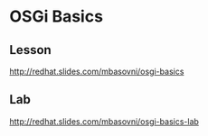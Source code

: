 # OSGi Basics

## Lesson
http://redhat.slides.com/mbasovni/osgi-basics

## Lab
http://redhat.slides.com/mbasovni/osgi-basics-lab
